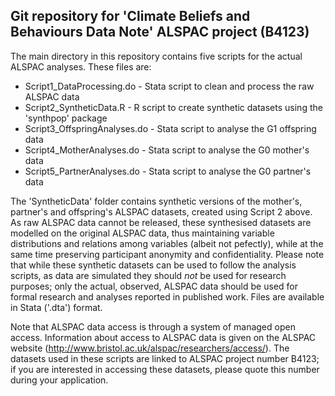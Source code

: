 ## Git repository for 'Climate Beliefs and Behaviours Data Note' ALSPAC project (B4123)

The main directory in this repository contains five scripts for the actual ALSPAC analyses. These files are:
 - Script1_DataProcessing.do - Stata script to clean and process the raw ALSPAC data
 - Script2_SyntheticData.R - R script to create synthetic datasets using the 'synthpop' package
 - Script3_OffspringAnalyses.do - Stata script to analyse the G1 offspring data
 - Script4_MotherAnalyses.do - Stata script to analyse the G0 mother's data
 - Script5_PartnerAnalyses.do - Stata script to analyse the G0 partner's data

 
The 'SyntheticData' folder contains synthetic versions of the mother's, partner's and offspring's ALSPAC datasets, created
using Script 2 above. As raw ALSPAC data cannot be released, these synthesised datasets are modelled on the original 
ALSPAC data, thus maintaining variable distributions and relations among variables (albeit not pefectly), while 
at the same time preserving participant anonymity and confidentiality. Please note that while these synthetic datasets 
can be used to follow the analysis scripts, as data are simulated they should *not* be used for research purposes; 
only the actual, observed, ALSPAC data should be used for formal research and analyses reported in published work.
Files are available in Stata ('.dta') format.

Note that ALSPAC data access is through a system of managed open access. Information about access to ALSPAC data is 
given on the ALSPAC website (http://www.bristol.ac.uk/alspac/researchers/access/). The datasets used in these
scripts are linked to ALSPAC project number B4123; if you are interested in accessing these datasets, please quote 
this number during your application.
